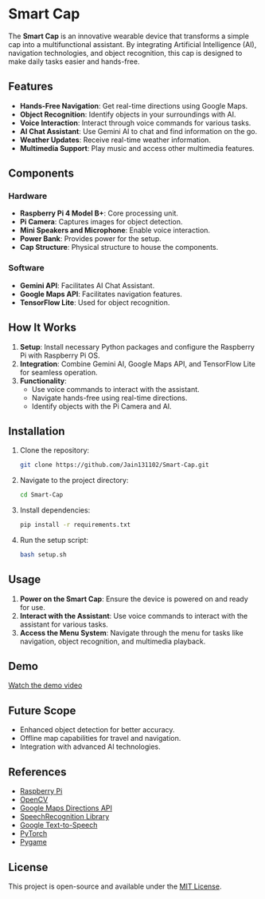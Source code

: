 # Smart Cap

The **Smart Cap** is an innovative wearable device that transforms a simple cap into a multifunctional assistant. By integrating Artificial Intelligence (AI), navigation technologies, and object recognition, this cap is designed to make daily tasks easier and hands-free.

## Features

- **Hands-Free Navigation**: Get real-time directions using Google Maps.
- **Object Recognition**: Identify objects in your surroundings with AI.
- **Voice Interaction**: Interact through voice commands for various tasks.
- **AI Chat Assistant**: Use Gemini AI to chat and find information on the go.
- **Weather Updates**: Receive real-time weather information.
- **Multimedia Support**: Play music and access other multimedia features.

## Components

### Hardware
- **Raspberry Pi 4 Model B+**: Core processing unit.
- **Pi Camera**: Captures images for object detection.
- **Mini Speakers and Microphone**: Enable voice interaction.
- **Power Bank**: Provides power for the setup.
- **Cap Structure**: Physical structure to house the components.

### Software
- **Gemini API**: Facilitates AI Chat Assistant.
- **Google Maps API**: Facilitates navigation features.
- **TensorFlow Lite**: Used for object recognition.

## How It Works

1. **Setup**: Install necessary Python packages and configure the Raspberry Pi with Raspberry Pi OS.
2. **Integration**: Combine Gemini AI, Google Maps API, and TensorFlow Lite for seamless operation.
3. **Functionality**: 
   - Use voice commands to interact with the assistant.
   - Navigate hands-free using real-time directions.
   - Identify objects with the Pi Camera and AI.

## Installation

1. Clone the repository:
   ```bash
   git clone https://github.com/Jain131102/Smart-Cap.git
   ```
2. Navigate to the project directory:
   ```bash
   cd Smart-Cap
   ```
3. Install dependencies:
   ```bash
   pip install -r requirements.txt
   ```
4. Run the setup script:
   ```bash
   bash setup.sh
   ```

## Usage

1. **Power on the Smart Cap**: Ensure the device is powered on and ready for use.
2. **Interact with the Assistant**: Use voice commands to interact with the assistant for various tasks.
3. **Access the Menu System**: Navigate through the menu for tasks like navigation, object recognition, and multimedia playback.

## Demo

[Watch the demo video](https://drive.google.com/drive/folders/1L7OMiA4udsOSYj4fNBuk2qjQIA-oRngw?usp=sharing)

## Future Scope

- Enhanced object detection for better accuracy.
- Offline map capabilities for travel and navigation.
- Integration with advanced AI technologies.

## References

- [Raspberry Pi](https://www.raspberrypi.org/products/raspberry-pi-4-model-b/)
- [OpenCV](https://opencv.org/)
- [Google Maps Directions API](https://developers.google.com/maps/documentation/directions/start)
- [SpeechRecognition Library](https://pypi.org/project/SpeechRecognition/)
- [Google Text-to-Speech](https://cloud.google.com/text-to-speech)
- [PyTorch](https://pytorch.org/)
- [Pygame](https://www.pygame.org/news)

## License
This project is open-source and available under the [MIT License](https://opensource.org/licenses/MIT).

